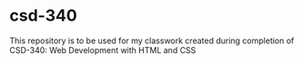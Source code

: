 # csd-340
This repository is to be used for my classwork created during completion of CSD-340: Web Development with HTML and CSS
